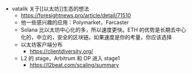 - vatalik 关于[[以太坊]]生态的想法
	- https://foresightnews.pro/article/detail/71510
	- 他一些感兴趣的应用：Polymarket，Farcaster
	- Solana 比以太坊中心化的多，所以速度更快。ETH 的优势是长期去中心化的，中立的，安全的区块链。如果速度是你的考量，你应该选择
	- 以太坊客户端分布
		- https://clientdiversity.org/
	- L2 的 stage，Arbitrum 和 OP 进入 stage1
		- https://l2beat.com/scaling/summary